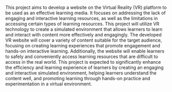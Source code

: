This project aims to develop a website on the Virtual Reality (VR) platform to be used as an effective learning media. It focuses on addressing the lack of engaging and interactive learning resources, as well as the limitations in accessing certain types of learning resources. This project will utilize VR technology to create a simulated environment that allows learners to learn and interact with content more effectively and engagingly.
The developed VR website will cover a variety of content suitable for the target audience, focusing on creating learning experiences that promote engagement and hands-on interactive learning. Additionally, the website will enable learners to safely and conveniently access learning resources that are difficult to access in the real world.
This project is expected to significantly enhance the efficiency and learning experience of learners by creating an engaging and interactive simulated environment, helping learners understand the content well, and promoting learning through hands-on practice and experimentation in a virtual environment.
